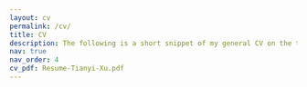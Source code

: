 ```yaml
---
layout: cv
permalink: /cv/
title: CV
description: The following is a short snippet of my general CV on the top right
nav: true
nav_order: 4
cv_pdf: Resume-Tianyi-Xu.pdf
---
```

